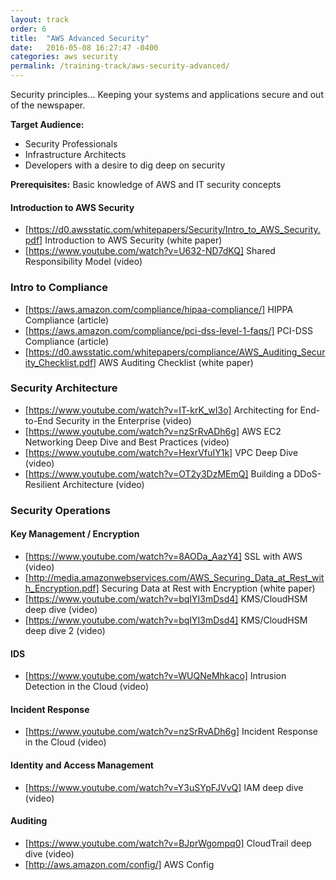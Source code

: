 ```yaml
---
layout: track
order: 6
title:  "AWS Advanced Security"
date:   2016-05-08 16:27:47 -0400
categories: aws security
permalink: /training-track/aws-security-advanced/
---
```


Security principles... Keeping your systems and applications secure and out of the newspaper.

**Target Audience:**

* Security Professionals
* Infrastructure Architects
* Developers with a desire to dig deep on security

**Prerequisites:** Basic knowledge of AWS and IT security concepts

#### Introduction to AWS Security
* [https://d0.awsstatic.com/whitepapers/Security/Intro_to_AWS_Security.pdf] Introduction to AWS Security (white paper)
* [https://www.youtube.com/watch?v=U632-ND7dKQ] Shared Responsibility Model (video)

### Intro to Compliance
* [https://aws.amazon.com/compliance/hipaa-compliance/] HIPPA Compliance (article)
* [https://aws.amazon.com/compliance/pci-dss-level-1-faqs/] PCI-DSS Compliance (article)
* [https://d0.awsstatic.com/whitepapers/compliance/AWS_Auditing_Security_Checklist.pdf] AWS Auditing Checklist (white paper)

### Security Architecture
* [https://www.youtube.com/watch?v=IT-krK_wI3o] Architecting for End-to-End Security in the Enterprise (video)
* [https://www.youtube.com/watch?v=nzSrRvADh6g] AWS EC2 Networking Deep Dive and Best Practices (video)
* [https://www.youtube.com/watch?v=HexrVfuIY1k] VPC Deep Dive (video)
* [https://www.youtube.com/watch?v=OT2y3DzMEmQ] Building a DDoS-Resilient Architecture (video)

### Security Operations

#### Key Management / Encryption
* [https://www.youtube.com/watch?v=8AODa_AazY4] SSL with AWS (video)
* [http://media.amazonwebservices.com/AWS_Securing_Data_at_Rest_with_Encryption.pdf] Securing Data at Rest with Encryption (white paper)
* [https://www.youtube.com/watch?v=bqIYI3mDsd4] KMS/CloudHSM deep dive (video)
* [https://www.youtube.com/watch?v=bqIYI3mDsd4] KMS/CloudHSM deep dive 2 (video)

#### IDS
* [https://www.youtube.com/watch?v=WUQNeMhkaco] Intrusion Detection in the Cloud (video)

#### Incident Response
* [https://www.youtube.com/watch?v=nzSrRvADh6g] Incident Response in the Cloud (video)

#### Identity and Access Management
* [https://www.youtube.com/watch?v=Y3uSYpFJVvQ] IAM deep dive (video)

#### Auditing
* [https://www.youtube.com/watch?v=BJprWgompq0] CloudTrail deep dive (video)
* [http://aws.amazon.com/config/] AWS Config

